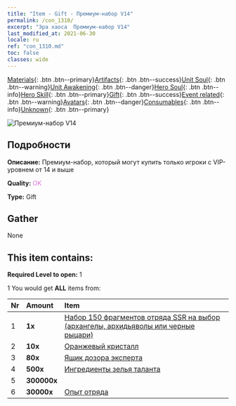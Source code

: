 ```yaml
---
title: "Item - Gift - Премиум-набор V14"
permalink: /con_1310/
excerpt: "Эра хаоса  Премиум-набор V14"
last_modified_at: 2021-06-30
locale: ru
ref: "con_1310.md"
toc: false
classes: wide
---
```

 [Materials](/ItemsRU/){: .btn .btn--primary}[Artifacts](/ItemsRU/Artifacts/){: .btn .btn--success}[Unit Soul](/ItemsRU/UnitSoul/){: .btn .btn--warning}[Unit Awakening](/ItemsRU/UnitAwakening/){: .btn .btn--danger}[Hero Soul](/ItemsRU/HeroSoul/){: .btn .btn--info}[Hero Skill](/ItemsRU/HeroSkill/){: .btn .btn--primary}[Gift](/ItemsRU/Gift/){: .btn .btn--success}[Event related](/ItemsRU/Events/){: .btn .btn--warning}[Avatars](/ItemsRU/Avatars/){: .btn .btn--danger}[Consumables](/ItemsRU/Consumables/){: .btn .btn--info}[Unknown](/ItemsRU/Unknown/){: .btn .btn--primary}

 ![Премиум-набор V14](/images/t/i_905014.png)

## Подробности
 **Описание:** Премиум-набор, который могут купить только игроки с VIP-уровнем от 14 и выше

 **Quality:** <span style="color: #DA70D6">OK</span>

 **Type:** Gift

## Gather

  None

## This item contains:

 **Required Level to open:** 1

 1 You would get **ALL** items  from:

  | Nr | Amount |     Item    |
  |:---|:-------|:------------|
  | 1 |  **1x** | [Набор 150 фрагментов отряда SSR на выбор (архангелы, архидьяволы или черные рыцари)](/ItemsRU/con_1322/) |  | 
  | 2 |  **10x** | [Оранжевый кристалл](/ItemsRU/con_730/) |  | 
  | 3 |  **80x** | [Ящик дозора эксперта](/ItemsRU/con_776/) |  | 
  | 4 |  **500x** | [Ингредиенты зелья таланта](/ItemsRU/con_1120/) |  | 
  | 5 |  **300000x** | <i class="fas fa-coins"/> |  | 
  | 6 |  **30000x** | [Опыт отряда](/ItemsRU/con_902/) |  | 

